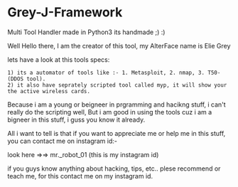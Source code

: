 # Grey-J-Framework
Multi Tool Handler made in Python3 its handmade ;) :)


Well Hello there, I am the creator of this tool, my AlterFace name is Elie Grey

lets have a look at this tools specs:

    1) its a automator of tools like :- 1. Metasploit, 2. nmap, 3. T50-(DDOS tool).
    2) it also have seprately scripted tool called myp, it will show your the active wireless cards.

Because i am a young or beigneer in prgramming and hacikng stuff, i can't really do the scripting well,
But i am good in using the tools cuz i am a bigneer in this stuff, i guss you know it already.

All i want to tell is that if you want to appreciate me or help me in this stuff, 
you can contact me on instagram id:-

look here =>=> mr._robot_01 (this is my instagram id)

if you guys know anything about hacking, tips, etc..
plese recommend or teach me, for this contact me on my instagram id.
